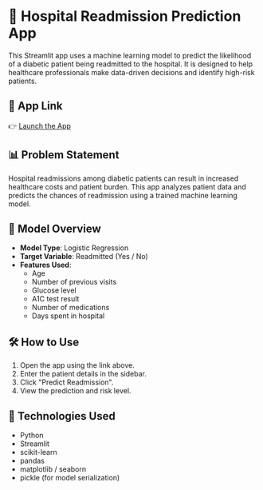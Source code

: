 # 🏥 Hospital Readmission Prediction App

This Streamlit app uses a machine learning model to predict the likelihood of a diabetic patient being readmitted to the hospital. It is designed to help healthcare professionals make data-driven decisions and identify high-risk patients.

## 🚀 App Link

👉 [Launch the App](
https://francisbright1-readmission-app-app-muqxfb.streamlit.app/
)

## 📊 Problem Statement

Hospital readmissions among diabetic patients can result in increased healthcare costs and patient burden. This app analyzes patient data and predicts the chances of readmission using a trained machine learning model.

## 🧠 Model Overview

- **Model Type**: Logistic Regression
- **Target Variable**: Readmitted (Yes / No)
- **Features Used**:
  - Age
  - Number of previous visits
  - Glucose level
  - A1C test result
  - Number of medications
  - Days spent in hospital
    

## 🛠 How to Use

1. Open the app using the link above.
2. Enter the patient details in the sidebar.
3. Click "Predict Readmission".
4. View the prediction and risk level.

## 🧪 Technologies Used

- Python
- Streamlit
- scikit-learn
- pandas
- matplotlib / seaborn
- pickle (for model serialization)


